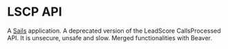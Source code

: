 # LSCP API

A [Sails](http://sailsjs.org) application. A deprecated version of the
LeadScore CallsProcessed API. It is unsecure, unsafe and slow. Merged
functionalities with Beaver.
